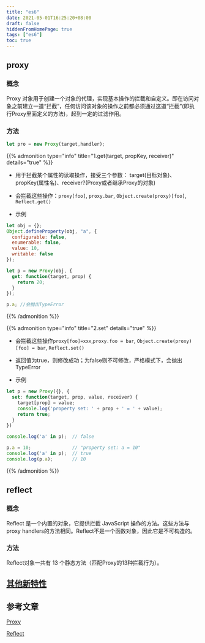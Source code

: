 ```yaml
---
title: "es6"
date: 2021-05-01T16:25:20+08:00
draft: false
hiddenFromHomePage: true
tags: ["es6"]
toc: true
---
```


## proxy

### 概念

Proxy 对象用于创建一个对象的代理，实现基本操作的拦截和自定义。即在访问对象之前建立一道“拦截”，任何访问该对象的操作之前都必须通过这道“拦截”(即执行Proxy里面定义的方法)，起到一定的过滤作用。

### 方法

```js
let pro = new Proxy(target,handler);
```

{{% admonition type="info" title="1.get(target, propKey, receiver)" details="true" %}}

- 用于拦截某个属性的读取操作，接受三个参数：
target(目标对象)、propKey(属性名)、receiver?(Proxy或者继承Proxy的对象)

- 会拦截这些操作：`proxy[foo]`, `proxy.bar`, `Object.create(proxy)[foo]`, `Reflect.get()`


- 示例

```js
let obj = {};
Object.defineProperty(obj, "a", {
  configurable: false,
  enumerable: false,
  value: 10,
  writable: false
});

let p = new Proxy(obj, {
  get: function(target, prop) {
    return 20;
  }
});

p.a; //会抛出TypeError
```

{{% /admonition %}}


{{% admonition type="info" title="2.set" details="true" %}}


- 会拦截这些操作`proxy[foo]=xxx`,`proxy.foo = bar`, `Object.create(proxy)[foo] = bar`, `Reflect.set()`


- 返回值为true，则修改成功；为false则不可修改，严格模式下，会抛出TypeError
  
- 示例
```js
let p = new Proxy({}, {
  set: function(target, prop, value, receiver) {
    target[prop] = value;
    console.log('property set: ' + prop + ' = ' + value);
    return true;
  }
})

console.log('a' in p);  // false

p.a = 10;               // "property set: a = 10"
console.log('a' in p);  // true
console.log(p.a);       // 10
```
{{% /admonition %}}



## reflect 

### 概念

Reflect 是一个内置的对象，它提供拦截 JavaScript 操作的方法。这些方法与proxy handlers的方法相同。Reflect不是一个函数对象，因此它是不可构造的。

### 方法

Reflect对象一共有 13 个静态方法（匹配Proxy的13种拦截行为）。



## [其他新特性](https://github.com/coffe1891/frontend-hard-mode-interview/blob/master/1/1.1.1.md)


## 参考文章

[Proxy](https://developer.mozilla.org/zh-CN/docs/Web/JavaScript/Reference/Global_Objects/Proxy)

[Reflect](https://developer.mozilla.org/zh-CN/docs/Web/JavaScript/Reference/Global_Objects/Reflect)
